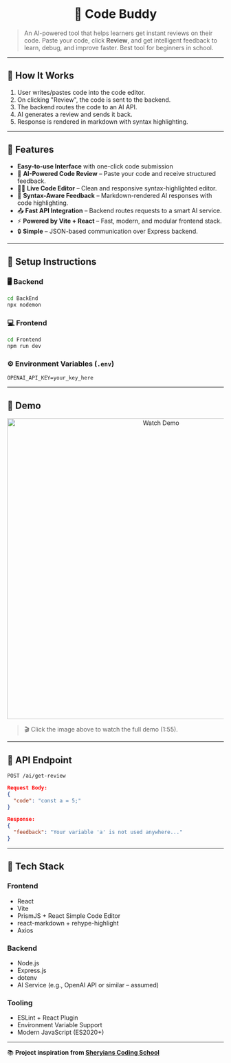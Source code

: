 
<h1 align="center">🧠 Code Buddy</h1>


> An AI-powered tool that helps learners get instant reviews on their code. Paste your code, click **Review**, and get intelligent feedback to learn, debug, and improve faster. Best tool for beginners in school.

---

## 🤖 How It Works

1. User writes/pastes code into the code editor.
2. On clicking "Review", the code is sent to the backend.
3. The backend routes the code to an AI API.
4. AI generates a review and sends it back.
5. Response is rendered in markdown with syntax highlighting.

---

## 🚀 Features

- **Easy-to-use Interface** with one-click code submission
- 🧾 **AI-Powered Code Review** – Paste your code and receive structured feedback.
- 🧑‍💻 **Live Code Editor** – Clean and responsive syntax-highlighted editor.
- 🧠 **Syntax-Aware Feedback** – Markdown-rendered AI responses with code highlighting.
- 📤 **Fast API Integration** – Backend routes requests to a smart AI service.
- ⚡ **Powered by Vite + React** – Fast, modern, and modular frontend stack.
- 🔒 **Simple** – JSON-based communication over Express backend.



---

## 🔧 Setup Instructions

### 🖥️ Backend

```bash
cd BackEnd
npx nodemon
```

### 💻 Frontend

```bash
cd Frontend
npm run dev
```

### ⚙️ Environment Variables (`.env`)
```env
OPENAI_API_KEY=your_key_here
```
---

## 📸 Demo


<p align="center">
  <a href="https://youtu.be/BCNwCZL0TMI" target="_blank">
    <img src="https://img.youtube.com/vi/BCNwCZL0TMI/hqdefault.jpg" alt="Watch Demo" width="700"/>
  </a>
</p>

> 🎬 Click the image above to watch the full demo (1:55).

---

## 📡 API Endpoint

`POST /ai/get-review`

```json
Request Body:
{
  "code": "const a = 5;"
}

Response:
{
  "feedback": "Your variable 'a' is not used anywhere..."
}
```



---


## 🧱 Tech Stack

### Frontend
- React
- Vite
- PrismJS + React Simple Code Editor
- react-markdown + rehype-highlight
- Axios

### Backend
- Node.js
- Express.js
- dotenv
- AI Service (e.g., OpenAI API or similar – assumed)

### Tooling
- ESLint + React Plugin
- Environment Variable Support
- Modern JavaScript (ES2020+)

---

📚 **Project inspiration from [Sheryians Coding School](https://sheryians.com)**
